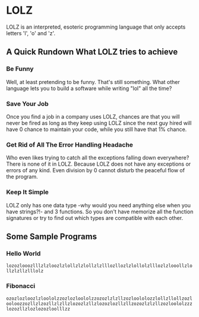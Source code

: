 # LOLZ
LOLZ is an interpreted, esoteric programming language that only accepts letters 'l', 'o' and 'z'.
## A Quick Rundown What LOLZ tries to achieve
### Be Funny
Well, at least pretending to be funny. That's still something. What other language lets you to build a software while writing "lol" all the time?
### Save Your Job
Once you find a job in a company uses LOLZ, chances are that you will never be fired as long as they keep using LOLZ since the next guy hired will have 0 chance to maintain your code, while you still have that 1% chance.
### Get Rid of All The Error Handling Headache
Who even likes trying to catch all the exceptions falling down everywhere? There is none of it in LOLZ. Because LOLZ does not have any exceptions or errors of any kind. Even division by 0 cannot disturb the peaceful flow of the program.
### Keep It Simple
LOLZ only has one data type -why would you need anything else when you have strings?!- and 3 functions. So you don't have memorize all the function signatures or try to find out which types are compatible with each other.
## Some Sample Programs
### Hello World
<code>lozozlooozlllzlzloozlzlollzlzlollzlzlllozllozlzlollolzlllozlzlooollzlollzlzllzlllolz</code>
### Fibonacci
<code>ozozlozloozlzloololzzozlozloololzzozozlzlzllzozloololozzlollzllollzozlooloozzozllzlzozllzlzllzlozozlzllzlozozlozllzllzozozlzlzllzozloololzzzlozozllzlozlozozloolllzz</code>
